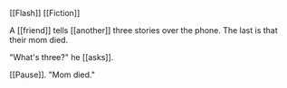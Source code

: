 [[Flash]] [[Fiction]]  
  
A [[friend]] tells [[another]] three stories over the phone. The last is that their mom died. 

"What's three?" he [[asks]].  
  
[[Pause]]. "Mom died."